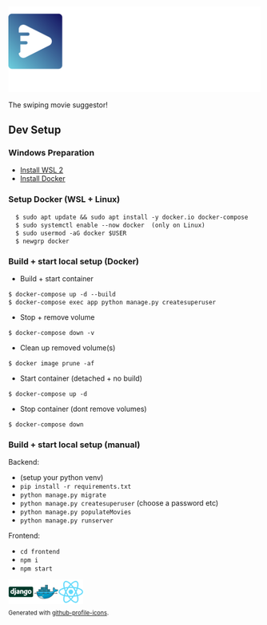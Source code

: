 ![Filmer](design/logo/transparant_background.png)

The swiping movie suggestor!

## Dev Setup

### Windows Preparation

- [Install WSL 2](https://docs.microsoft.com/en-us/windows/wsl/install-win10)
- [Install Docker](https://docs.docker.com/docker-for-windows/install-windows-home/)

### Setup Docker (WSL + Linux)
```shell script
  $ sudo apt update && sudo apt install -y docker.io docker-compose
  $ sudo systemctl enable --now docker  (only on Linux)
  $ sudo usermod -aG docker $USER
  $ newgrp docker
  ```

### Build + start local setup (Docker)

- Build + start container
```shell script
$ docker-compose up -d --build
$ docker-compose exec app python manage.py createsuperuser
```


- Stop + remove volume
```shell script
$ docker-compose down -v
```

- Clean up removed volume(s)
```shell script
$ docker image prune -af
```

- Start container (detached + no build)
```shell script
$ docker-compose up -d
```

- Stop container (dont remove volumes)
```shell script
$ docker-compose down
```


### Build + start local setup (manual)
Backend:
- (setup your python venv)
- `pip install -r requirements.txt`
- `python manage.py migrate`
- `python manage.py createsuperuser` (choose a password etc)
- `python manage.py populateMovies`
- `python manage.py runserver`   

Frontend:
- `cd frontend`
- `npm i`
- `npm start`

<img src="https://raw.githubusercontent.com/devicons/devicon/master/icons/django/django-original.svg" width="50"/><img src="https://raw.githubusercontent.com/devicons/devicon/master/icons/docker/docker-original.svg" width="50"/><img src="https://raw.githubusercontent.com/devicons/devicon/master/icons/react/react-original.svg" width="50"/><br/>
<sub>Generated with [github-profile-icons](https://github.com/renevds/github-profile-icons).</sub>

